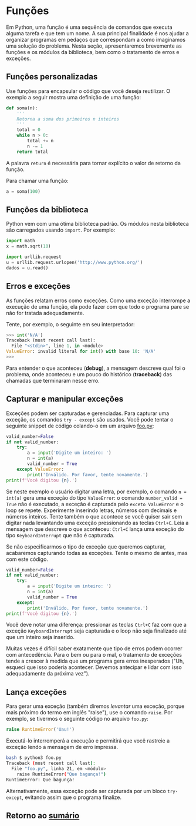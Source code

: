 # Funções

Em Python, uma função é uma sequência de comandos que executa alguma tarefa e que tem um nome. A sua principal finalidade é nos ajudar a organizar programas em pedaços que correspondam a como imaginamos uma solução do problema. Nesta seção, apresentaremos brevemente as funções e os módulos da biblioteca, bem como o tratamento de erros e exceções.

## Funções personalizadas

Use funções para encapsular o código que você deseja reutilizar. O exemplo a seguir mostra uma definição de uma função:

``` python
def soma(n):
    '''
    Retorna a soma dos primeiros n inteiros
    '''
    total = 0
    while n > 0:
        total += n
        n -= 1
    return total
```

A palavra `return` é necessária para tornar explícito o valor de retorno da função.

Para chamar uma função:

``` python
a = soma(100)
```

## Funções da biblioteca

Python vem com uma ótima biblioteca padrão.
Os módulos nesta biblioteca são carregados usando `import`.
Por exemplo:

``` python
import math
x = math.sqrt(10)

import urllib.request
u = urllib.request.urlopen('http://www.python.org/')
dados = u.read()
```
## Erros e exceções

As funções relatam erros como exceções. Como uma exceção interrompe a execução de uma função, ela pode fazer com que todo o programa pare se não for tratada adequadamente.

Tente, por exemplo, o seguinte em seu interpretador:

``` python
>>> int('N/A')
Traceback (most recent call last):
  File "<stdin>", line 1, in <module>
ValueError: invalid literal for int() with base 10: 'N/A'
>>>
```

Para entender o que aconteceu (**debug**), a mensagem descreve qual foi o problema, onde aconteceu e um pouco do histórico (**traceback**) das chamadas que terminaram nesse erro.

## Capturar e manipular exceções

Exceções podem ser capturadas e gerenciadas.
Para capturar uma exceção, os comandos `try - except` são usados. Você pode tentar o seguinte snippet de código colando-o em um arquivo [foo.py](https://en.wikipedia.org/wiki/Foo):

``` python
valid_number=False
if not valid_number:
    try:
        a = input('Digite um inteiro: ')
        n = int(a)
        valid_number = True
    except ValueError:
        print('Inválido. Por favor, tente novamente.')
print(f'Você digitou {n}.')
```

Se neste exemplo o usuário digitar uma letra, por exemplo, o comando `n = int(a)` gera uma exceção do tipo `ValueError`: o comando `number_valid = True` não é executado, a exceção é capturada pelo `exceto ValueError` e o loop se repete. Experimente inserindo letras, números com decimais e números inteiros. Tente também o que acontece se você quiser sair sem digitar nada levantando uma exceção pressionando as teclas `Ctrl+C`. Leia a mensagem que descreve o que aconteceu: `Ctrl+C` lança uma exceção do tipo `KeyboardInterrupt` que não é capturada.

Se não especificarmos o tipo de exceção que queremos capturar, acabaremos capturando todas as exceções. Tente o mesmo de antes, mas com este código.

``` python
valid_number=False
if not valid_number:
    try:
        a = input('Digite um inteiro: ')
        n = int(a)
        valid_number = True
    except:
        print('Inválido. Por favor, tente novamente.')
print(f'Você digitou {n}.')
```

Você deve notar uma diferença: pressionar as teclas `Ctrl+C` faz com que a exceção `KeyboardInterrupt` seja capturada e o loop não seja finalizado até que um inteiro seja inserido.

Muitas vezes é difícil saber exatamente que tipo de erros podem ocorrer com antecedência. Para o bem ou para o mal, o tratamento de exceções tende a crescer à medida que um programa gera erros inesperados ("Uh, esqueci que isso poderia acontecer. Devemos antecipar e lidar com isso adequadamente da próxima vez").

## Lança exceções

Para gerar uma exceção (também diremos *levantar* uma exceção, porque mais próximo do termo em inglês "raise"), use o comando `raise`. Por exemplo, se tivermos o seguinte código no arquivo `foo.py`:

``` python
raise RuntimeError('Uau!')
```

Executá-lo interromperá a execução e permitirá que você rastreie a exceção lendo a mensagem de erro impressa.

```bash
bash $ python3 foo.py
Traceback (most recent call last):
  File "foo.py", linha 21, em <módulo>
    raise RuntimeError("Que bagunça!")
RuntimeError: Que bagunça!
```

Alternativamente, essa exceção pode ser capturada por um bloco `try-except`, evitando assim que o programa finalize.

## Retorno ao [sumário](./00_Resumo.md)